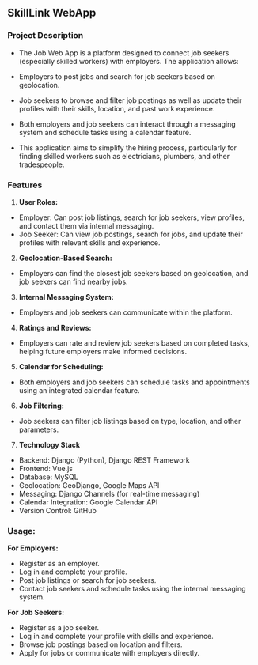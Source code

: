 ## SkillLink WebApp
### Project Description
- The Job Web App is a platform designed to connect job seekers (especially skilled workers) with employers. The application allows:

- Employers to post jobs and search for job seekers based on geolocation.
- Job seekers to browse and filter job postings as well as update their profiles with their skills, location, and past work experience.
- Both employers and job seekers can interact through a messaging system and schedule tasks using a calendar feature.
- This application aims to simplify the hiring process, particularly for finding skilled workers such as electricians, plumbers, and other tradespeople.


### Features
1. **User Roles:**

- Employer: Can post job listings, search for job seekers, view profiles, and contact them via internal messaging.
- Job Seeker: Can view job postings, search for jobs, and update their profiles with relevant skills and experience.

2. **Geolocation-Based Search:**
- Employers can find the closest job seekers based on geolocation, and job seekers can find nearby jobs.

3. **Internal Messaging System:**
- Employers and job seekers can communicate within the platform.

4. **Ratings and Reviews:**
- Employers can rate and review job seekers based on completed tasks, helping future employers make informed decisions.

5. **Calendar for Scheduling:**
- Both employers and job seekers can schedule tasks and appointments using an integrated calendar feature.

6. **Job Filtering:**
- Job seekers can filter job listings based on type, location, and other parameters.


7. **Technology Stack**
- Backend: Django (Python), Django REST Framework
- Frontend: Vue.js
- Database: MySQL
- Geolocation: GeoDjango, Google Maps API
- Messaging: Django Channels (for real-time messaging)
- Calendar Integration: Google Calendar API
- Version Control: GitHub


### Usage:
**For Employers:**
- Register as an employer.
- Log in and complete your profile.
- Post job listings or search for job seekers.
- Contact job seekers and schedule tasks using the internal messaging system.

**For Job Seekers:**
- Register as a job seeker.
- Log in and complete your profile with skills and experience.
- Browse job postings based on location and filters.
- Apply for jobs or communicate with employers directly.
